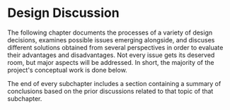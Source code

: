 Design Discussion
==========================================



The following chapter documents the processes of a variety of design decisions, examines 
possible issues emerging alongside, and discuses different solutions obtained from several 
perspectives in order to evaluate their advantages and disadvantages. Not every issue gets 
its deserved room, but major aspects will be addressed. 
In short, the majority of the project's conceptual work is done below.

The end of every subchapter includes a section containing a summary of conclusions based on the 
prior discussions related to that topic of that subchapter.

